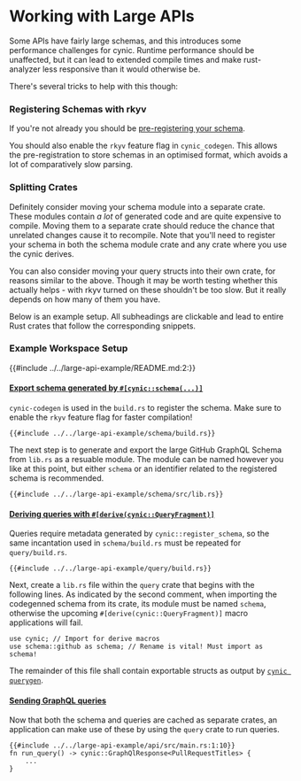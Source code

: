 # Working with Large APIs

Some APIs have fairly large schemas, and this introduces some performance
challenges for cynic.  Runtime performance should be unaffected, but it can
lead to extended compile times and make rust-analyzer less responsive than it
would otherwise be.

There's several tricks to help with this though:

### Registering Schemas with rkyv

If you're not already you should be [pre-registering your schema](./schemas.md).

You should also enable the `rkyv` feature flag in `cynic_codegen`.  This allows
the pre-registration to store schemas in an optimised format, which avoids a
lot of comparatively slow parsing.

### Splitting Crates

Definitely consider moving your schema module into a separate crate.  These
modules contain _a lot_ of generated code and are quite expensive to compile.
Moving them to a separate crate should reduce the chance that unrelated changes
cause it to recompile.  Note that you'll need to register your schema in both
the schema module crate and any crate where you use the cynic derives.

You can also consider moving your query structs into their own crate, for
reasons similar to the above.  Though it may be worth testing whether this
actually helps - with rkyv turned on these shouldn't be too slow.  But it
really depends on how many of them you have.

Below is an example setup. All subheadings are clickable and lead to entire Rust crates that follow the corresponding snippets.

### Example Workspace Setup

{{#include ../../large-api-example/README.md:2:}}


#### [Export schema generated by `#[cynic::schema(...)]`](https://github.com/obmarg/cynic/tree/main/large-api-example/schema)

`cynic-codegen` is used in the `build.rs` to register the schema. 
Make sure to enable the `rkyv` feature flag for faster compilation! 
```rust,no_run,noplayground
{{#include ../../large-api-example/schema/build.rs}}
```

The next step is to generate and export the large GitHub GraphQL Schema from `lib.rs` as a resuable module. 
The module can be named however you like at this point, but either `schema` or an identifier related to the registered schema is recommended.
```rust,no_run,noplayground
{{#include ../../large-api-example/schema/src/lib.rs}}
```

#### [Deriving queries with `#[derive(cynic::QueryFragment)]`](https://github.com/obmarg/cynic/tree/main/large-api-example/query)

Queries require metadata generated by `cynic::register_schema`, so the same incantation used in `schema/build.rs` must be repeated for `query/build.rs`.

```rust,no_run,noplayground
{{#include ../../large-api-example/query/build.rs}}
```

Next, create a `lib.rs` file within the `query` crate that begins with the following lines.
As indicated by the second comment, when importing the codegenned schema from its crate, its module must be named `schema`, otherwise the upcoming `#[derive(cynic::QueryFragment)]` macro applications will fail. 

```rust,no_run,noplayground
use cynic; // Import for derive macros
use schema::github as schema; // Rename is vital! Must import as schema!
```

The remainder of this file shall contain exportable structs as output by [`cynic querygen`](./derives/index.md).


#### [Sending GraphQL queries](https://github.com/obmarg/cynic/tree/main/large-api-example/api)

Now that both the schema and queries are cached as separate crates, an application can make use of these by using the `query` crate to run queries.

```rust,no_run,noplayground
{{#include ../../large-api-example/api/src/main.rs:1:10}}
fn run_query() -> cynic::GraphQlResponse<PullRequestTitles> {
    ...
}
```